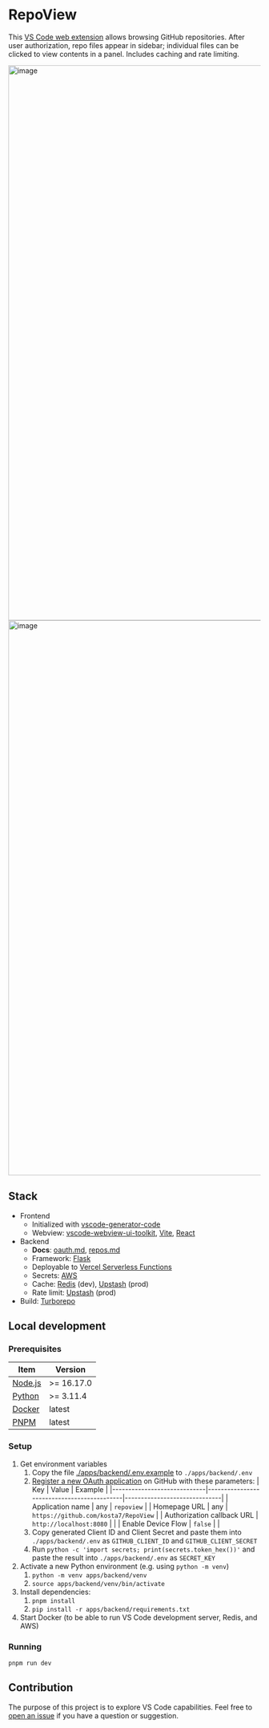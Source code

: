# RepoView

This [VS Code web extension](https://code.visualstudio.com/api/extension-guides/web-extensions) allows browsing GitHub repositories. After user authorization, repo files appear in sidebar; individual files can be clicked to view contents in a panel. Includes caching and rate limiting.

<img width="1107" alt="image" src="https://github.com/kosta7/RepoView/assets/22333399/c3fe4c0f-9ef7-4faa-b420-c97f65489e5a">
<img width="1107" alt="image" src="https://github.com/kosta7/RepoView/assets/22333399/ab389602-921b-4538-8781-947c3a891576">

## Stack

- Frontend
    - Initialized with [vscode-generator-code](https://github.com/Microsoft/vscode-generator-code)
    - Webview: [vscode-webview-ui-toolkit](https://github.com/microsoft/vscode-webview-ui-toolkit), [Vite](https://vitejs.dev), [React](https://react.dev)
- Backend
    - **Docs**: [oauth.md](apps/backend/oauth.md), [repos.md](apps/backend/repos.md)
    - Framework: [Flask](https://flask.palletsprojects.com/en/2.3.x/)
    - Deployable to [Vercel Serverless Functions](https://vercel.com/docs/functions/serverless-functions)
    - Secrets: [AWS](https://aws.amazon.com/secrets-manager/)
    - Cache: [Redis](https://redis.io) (dev), [Upstash](https://upstash.com) (prod)
    - Rate limit: [Upstash](https://upstash.com) (prod)
- Build: [Turborepo](https://turbo.build/repo/docs)

## Local development

### Prerequisites

| Item                                                         | Version    |
|--------------------------------------------------------------|------------|
| [Node.js](https://nodejs.org/)                               | >= 16.17.0 |
| [Python](https://www.python.org/downloads/)                  | >= 3.11.4  |
| [Docker](https://www.docker.com)                             |   latest   |
| [PNPM](https://pnpm.io/installation)                         |   latest   |


### Setup

1. Get environment variables
    1. Copy the file [./apps/backend/.env.example](apps/backend/.env.example) to `./apps/backend/.env`
    2. [Register a new OAuth application](https://github.com/settings/applications/new) on GitHub with these parameters:
        | Key                         | Value                                      | Example                      |
        |-----------------------------|--------------------------------------------|------------------------------|
        | Application name            | any                                        | `repoview`                   |
        | Homepage URL                | any                                        | `https://github.com/kosta7/RepoView` |
        | Authorization callback URL  | `http://localhost:8080`                    |                              |
        | Enable Device Flow          | `false`                                    |                              |
    3. Copy generated Client ID and Client Secret and paste them into `./apps/backend/.env` as `GITHUB_CLIENT_ID` and `GITHUB_CLIENT_SECRET`
    4. Run `python -c 'import secrets; print(secrets.token_hex())'` and paste the result into `./apps/backend/.env` as `SECRET_KEY`
3. Activate a new Python environment (e.g. using `python -m venv`)
    1. `python -m venv apps/backend/venv`
    2. `source apps/backend/venv/bin/activate`
4. Install dependencies:
    1. `pnpm install`
    2. `pip install -r apps/backend/requirements.txt`
5. Start Docker (to be able to run VS Code development server, Redis, and AWS)

### Running

```
pnpm run dev
```


## Contribution

The purpose of this project is to explore VS Code capabilities. Feel free to [open an issue](https://github.com/kosta7/vscode-web-extension-demo/issues/new) if you have a question or suggestion.

